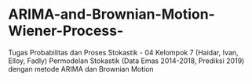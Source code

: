 # ARIMA-and-Brownian-Motion-Wiener-Process-
Tugas Probabilitas dan Proses Stokastik - 04
Kelompok 7 (Haidar, Ivan, Elloy, Fadly)
Permodelan Stokastik (Data Emas 2014-2018, Prediksi 2019) dengan metode ARIMA dan Brownian Motion
